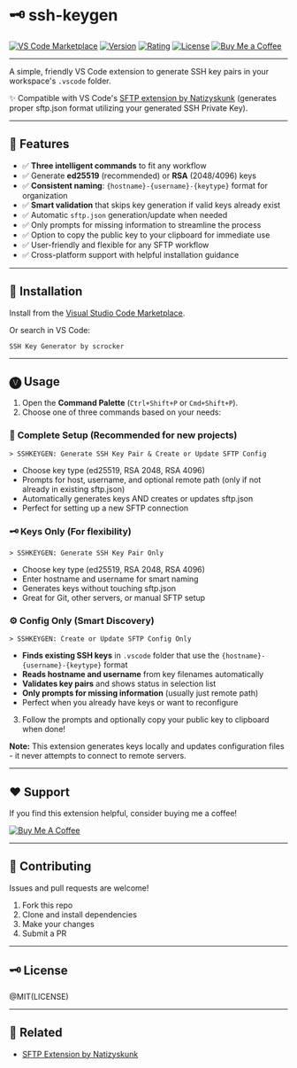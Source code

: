 # 🗝️ ssh-keygen

[![VS Code Marketplace](https://img.shields.io/visual-studio-marketplace/i/scrocker.ssh-keygen)](https://marketplace.visualstudio.com/items?itemName=scrocker.ssh-keygen)
[![Version](https://img.shields.io/visual-studio-marketplace/v/scrocker.ssh-keygen)](https://marketplace.visualstudio.com/items?itemName=scrocker.ssh-keygen)
[![Rating](https://img.shields.io/visual-studio-marketplace/r/scrocker.ssh-keygen)](https://marketplace.visualstudio.com/items?itemName=scrocker.ssh-keygen)
[![License](https://img.shields.io/github/license/StevenCrocker/ssh-keygen)](https://github.com/StevenCrocker/ssh-keygen/blob/main/LICENSE)
[![Buy Me a Coffee](https://img.shields.io/badge/☕-Buy%20Me%20a%20Coffee-orange)](https://buymeacoffee.com/scrocker)

---

A simple, friendly VS Code extension to generate SSH key pairs in your workspace's `.vscode` folder.

✨ Compatible with VS Code's [SFTP extension by Natizyskunk](https://marketplace.visualstudio.com/items?itemName=Natizyskunk.sftp) (generates proper sftp.json format utilizing your generated SSH Private Key).

---

## 🚀 Features

- ✅ **Three intelligent commands** to fit any workflow
- ✅ Generate **ed25519** (recommended) or **RSA** (2048/4096) keys
- ✅ **Consistent naming**: `{hostname}-{username}-{keytype}` format for organization
- ✅ **Smart validation** that skips key generation if valid keys already exist
- ✅ Automatic `sftp.json` generation/update when needed
- ✅ Only prompts for missing information to streamline the process
- ✅ Option to copy the public key to your clipboard for immediate use
- ✅ User-friendly and flexible for any SFTP workflow
- ✅ Cross-platform support with helpful installation guidance

---

## 🌴 Installation

Install from the [Visual Studio Code Marketplace](https://marketplace.visualstudio.com/items?itemName=scrocker.ssh-keygen).

Or search in VS Code:

```
SSH Key Generator by scrocker
```

---

## 🅥 Usage

1. Open the **Command Palette** (`Ctrl+Shift+P` or `Cmd+Shift+P`).
2. Choose one of three commands based on your needs:

### 🔧 **Complete Setup** (Recommended for new projects)

```
> SSHKEYGEN: Generate SSH Key Pair & Create or Update SFTP Config
```

- Choose key type (ed25519, RSA 2048, RSA 4096)
- Prompts for host, username, and optional remote path (only if not already in existing sftp.json)
- Automatically generates keys AND creates or updates sftp.json
- Perfect for setting up a new SFTP connection

### 🗝️ **Keys Only** (For flexibility)

```
> SSHKEYGEN: Generate SSH Key Pair Only
```

- Choose key type (ed25519, RSA 2048, RSA 4096)
- Enter hostname and username for smart naming
- Generates keys without touching sftp.json
- Great for Git, other servers, or manual SFTP setup

### ⚙️ **Config Only** (Smart Discovery)

```
> SSHKEYGEN: Create or Update SFTP Config Only
```

- **Finds existing SSH keys** in `.vscode` folder that use the `{hostname}-{username}-{keytype}` format
- **Reads hostname and username** from key filenames automatically
- **Validates key pairs** and shows status in selection list
- **Only prompts for missing information** (usually just remote path)
- Perfect when you already have keys or want to reconfigure

3. Follow the prompts and optionally copy your public key to clipboard when done!

**Note:** This extension generates keys locally and updates configuration files - it never attempts to connect to remote servers.

---

## ❤ Support

If you find this extension helpful, consider buying me a coffee!

[![Buy Me A Coffee](https://img.shields.io/badge/scrocker-Buy%20Me%20a%20Coffee-orange)](https://buymeacoffee.com/scrocker)

---

## 🌴 Contributing

Issues and pull requests are welcome!

1. Fork this repo
2. Clone and install dependencies
3. Make your changes
4. Submit a PR

---

## 🗝️ License

@MIT(LICENSE)

---

## 💑 Related

- [SFTP Extension by Natizyskunk](https://marketplace.visualstudio.com/items?itemName=Natizyskunk.sftp)
